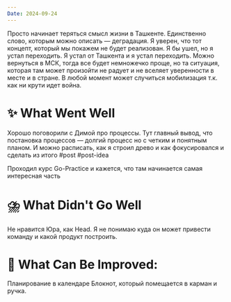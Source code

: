 ```yaml
---
Date: 2024-09-24
---
```



Просто начинает теряться смысл жизни в Ташкенте. Единственно слово, которым можно описать — деградация. Я уверен, что тот концепт, который мы покажем не будет реализован. Я бы ушел, но я устал переходить. Я устал от Ташкента и я устал переходить. 
Можно вернуться в МСК, тогда все будет немножечко проще, но та ситуация, которая там может произойти не радует и не вселяет уверенности в месте и в стране. В любой момент может случиться мобилизация т.к. как ни крути идет война.
# **✨ What Went Well**

Хорошо поговорили с Димой про процессы. Тут главный вывод, что постановка процессов — долгий процесс но с четким и понятным планом. И можно расписать, как я строил древо и как фокусировался и сделать из итого #post #post-idea 

Проходил курс Go-Practice и кажется, что там начинается самая интересная часть


#  **⛈️ What Didn't Go Well**

Не нравится Юра, как Head. Я не понимаю куда он может привести команду и какой продукт построить. 


# **💫 What Can Be Improved**:

Планирование в календаре
Блокнот, который помещается в карман и ручка. 


